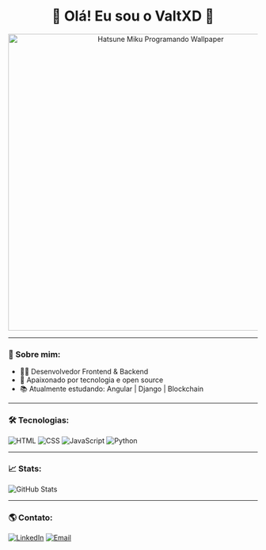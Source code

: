 <h1 align="center">🌱 Olá! Eu sou o ValtXD 🌱</h1>

<p align="center">
  <img src="[http://googleusercontent.com/image_generation_content/8](https://lh3.googleusercontent.com/gg-dl/AJfQ9KSGC37C42Czz6t7pL_FZxudcN4IBNpbIXXryKN7g7KstGm8T08A69xdBWAkaO1Pjwc3atJb8XmTfBJokZornFJdbaGxQdPi4xRUj-liOa8owBu37kgTjLfKZI2yI0ndCEOg2_v5-xrfKZz56Xpus-pRD6u-A7XvXI1sEiCEC9WRw2M7=s1024)" alt="Hatsune Miku Programando Wallpaper" width="600"/>
</p>

---

### 🎤 Sobre mim:

- 👨‍💻 Desenvolvedor Frontend & Backend  
- 🚀 Apaixonado por tecnologia e open source  
- 📚 Atualmente estudando: Angular | Django | Blockchain  

---

### 🛠️ Tecnologias:

![HTML](https://img.shields.io/badge/HTML5-E34F26?style=for-the-badge&logo=html5&logoColor=white)
![CSS](https://img.shields.io/badge/CSS3-1572B6?style=for-the-badge&logo=css3&logoColor=white)
![JavaScript](https://img.shields.io/badge/JavaScript-F7DF1E?style=for-the-badge&logo=javascript&logoColor=black)
![Python](https://img.shields.io/badge/Python-3776AB?style=for-the-badge&logo=python&logoColor=white)

---

### 📈 Stats:

![GitHub Stats](https://github-readme-stats.vercel.app/api?username=ValtXD&show_icons=true&theme=radical)

---

### 🌎 Contato:

[![LinkedIn](https://img.shields.io/badge/LinkedIn-blue?style=for-the-badge&logo=linkedin)]([https://linkedin.com/in/seu-perfil](https://linkedin.com/in/seu-perfil))
[![Email](https://img.shields.io/badge/Email-D14836?style=for-the-badge&logo=gmail&logoColor=white)](mailto:seuemail@gmail.com)
